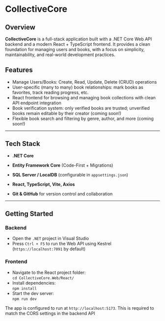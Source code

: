 # CollectiveCore

## Overview

**CollectiveCore** is a full-stack application built with a .NET Core Web API backend and a modern React + TypeScript frontend. It provides 
a clean foundation for managing users and books, with a focus on simplicity, maintainability, and real-world development practices.

## Features

- Manage Users/Books: Create, Read, Update, Delete (CRUD) operations
- User-specific (many to many) book relationships: mark books as favorites, track reading progress, etc.
- React frontend for browsing and managing book collections with clean API endpoint integration
- Book verification system: only verified books are trusted; unverified books remain editable by their creator (coming soon!)
- Flexible book search and filtering by genre, author, and more (coming soon!)

---

## Tech Stack

- **.NET Core**  
- **Entity Framework Core** (Code-First + Migrations)  
- **SQL Server / LocalDB** (configurable in `appsettings.json`)

- **React, TypeScript, Vite, Axios**

- **Git & GitHub** for version control and collaboration  

---

## Getting Started

### Backend

- Open the `.NET` project in Visual Studio  
- Press `Ctrl + F5` to run the Web API using Kestrel (`https://localhost:7091` by default)

### Frontend

- Navigate to the React project folder:  
  `cd CollectiveCore.Web/React/`  
- Install dependencies:  
  `npm install`  
- Start the dev server:  
  `npm run dev` 

The app is configured to run at `http://localhost:5173`. This is required to match the CORS settings in the backend API
